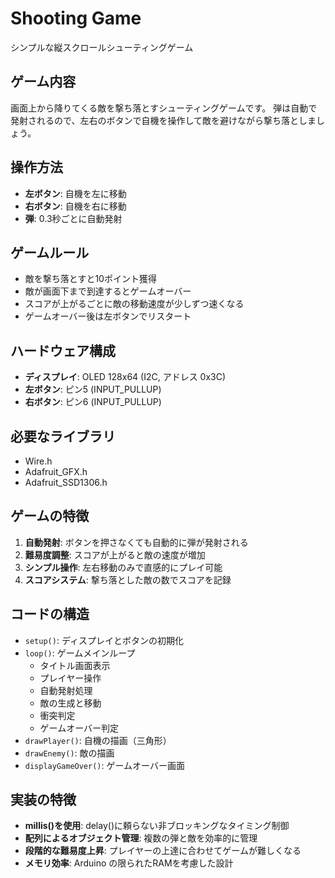 # Shooting Game

シンプルな縦スクロールシューティングゲーム

## ゲーム内容

画面上から降りてくる敵を撃ち落とすシューティングゲームです。
弾は自動で発射されるので、左右のボタンで自機を操作して敵を避けながら撃ち落としましょう。

## 操作方法

- **左ボタン**: 自機を左に移動
- **右ボタン**: 自機を右に移動
- **弾**: 0.3秒ごとに自動発射

## ゲームルール

- 敵を撃ち落とすと10ポイント獲得
- 敵が画面下まで到達するとゲームオーバー
- スコアが上がるごとに敵の移動速度が少しずつ速くなる
- ゲームオーバー後は左ボタンでリスタート

## ハードウェア構成

- **ディスプレイ**: OLED 128x64 (I2C, アドレス 0x3C)
- **左ボタン**: ピン5 (INPUT_PULLUP)
- **右ボタン**: ピン6 (INPUT_PULLUP)

## 必要なライブラリ

- Wire.h
- Adafruit_GFX.h
- Adafruit_SSD1306.h

## ゲームの特徴

1. **自動発射**: ボタンを押さなくても自動的に弾が発射される
2. **難易度調整**: スコアが上がると敵の速度が増加
3. **シンプル操作**: 左右移動のみで直感的にプレイ可能
4. **スコアシステム**: 撃ち落とした敵の数でスコアを記録

## コードの構造

- `setup()`: ディスプレイとボタンの初期化
- `loop()`: ゲームメインループ
  - タイトル画面表示
  - プレイヤー操作
  - 自動発射処理
  - 敵の生成と移動
  - 衝突判定
  - ゲームオーバー判定
- `drawPlayer()`: 自機の描画（三角形）
- `drawEnemy()`: 敵の描画
- `displayGameOver()`: ゲームオーバー画面

## 実装の特徴

- **millis()を使用**: delay()に頼らない非ブロッキングなタイミング制御
- **配列によるオブジェクト管理**: 複数の弾と敵を効率的に管理
- **段階的な難易度上昇**: プレイヤーの上達に合わせてゲームが難しくなる
- **メモリ効率**: Arduino の限られたRAMを考慮した設計
